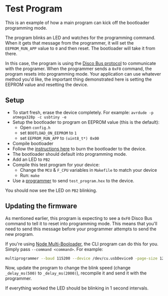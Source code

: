 # Test Program

This is an example of how a main program can kick off the bootloader programming mode. 

The program blinks an LED and watches for the programming command. When it gets that message from the programmer, 
it will set the `EEPROM_RUN_APP` value to `0` and then reset. The bootloader will take it from there.

In this case, the program is using the [Disco Bus protocol](https://github.com/jgillick/Disco-Bus-Protocol) to communicate
with the programer. When the programmer sends a `0xF0` command, the program resets into programming mode. Your application can use
whatever method you'd like, the important thing demonstrated here is setting the EEPROM value and resetting the device.

## Setup

 * To start fresh, erase the device completely. For example: `avrdude -p atmega328p -c usbtiny -e`
 * Setup the bootloader to program on EEPROM value (this is the default):
   * Open `config.h`
   * set `BOOTLOAD_ON_EEPROM` to `1`
   * set `EEPROM_RUN_APP` to `(uint8_t*) 0x00`
 * Compile bootloader
 * Follow the [instructions here](/SETUP.md) to burn the bootloader to the device. 
 * The bootloader should default into programming mode.
 * Add an LED to `PB2`
 * Compile this test program for your device:
    * Change the `MCU` & `F_CPU` variables in `Makefile` to match your device
    * Run: `make`
 * Use a [programmer](/README.md#programmers) to send `test_program.hex` to the device. 
 
You should now see the LED on `PB2` blinking. 
 
## Updating the firmware
 
As mentioned earlier, this program is expecting to see a `0xF0` Disco Bus command to tell it to reset into programming mode.
This means that you'll need to send this message before your programmer attempts to send the new program.

If you're using [Node Multi-Booloader](https://github.com/jgillick/node-multibootloader), the CLI program 
can do this for you. Simply pass `--command <command>`. For example:

```bash
multiprogrammer --baud 115200 --device /dev/cu.usbDevice0 -page-size 128 --command 0xF0 ./program.hex
```

Now, update the program to change the blink speed (change `_delay_ms(500)` to `_delay_ms(2000)`), recompile it and send it
with the programmer.

If everything worked the LED should be blinking in 1 second intervals.
